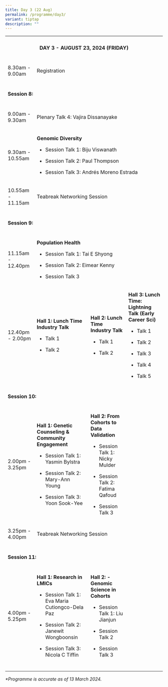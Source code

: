 ```yaml
---
title: Day 3 (22 Aug)
permalink: /programme/day3/
variant: tiptap
description: ""
---
```

<table>
<tbody>
<tr>
<th rowspan="1" colspan="4">
<h4><strong>DAY 3 - AUGUST 23, 2024 (FRIDAY)</strong></h4>
<p></p>
</th>
</tr>
<tr>
<td rowspan="1" colspan="1">
<p>8.30am - 9.00am</p>
</td>
<td rowspan="1" colspan="3">
<p>Registration</p>
</td>
</tr>
<tr>
<td rowspan="1" colspan="4">
<p></p>
<h4><strong>Session 8:</strong></h4>
</td>
</tr>
<tr>
<td rowspan="1" colspan="1">
<p>9.00am - 9.30am</p>
</td>
<td rowspan="1" colspan="3">
<p>Plenary Talk 4: Vajira Dissanayake</p>
</td>
</tr>
<tr>
<td rowspan="1" colspan="1">
<p>9.30am - 10.55am</p>
</td>
<td rowspan="1" colspan="3">
<p><strong>Genomic Diversity</strong>
</p>
<ul data-tight="true" class="tight">
<li>
<p>Session Talk 1: Biju Viswanath</p>
</li>
<li>
<p>Session Talk 2: Paul Thompson</p>
</li>
<li>
<p>Session Talk 3: Andrés Moreno Estrada</p>
</li>
</ul>
</td>
</tr>
<tr>
<td rowspan="1" colspan="1">
<p>10.55am - 11.15am</p>
</td>
<td rowspan="1" colspan="3">
<p>Teabreak Networking Session</p>
</td>
</tr>
<tr>
<td rowspan="1" colspan="4">
<p></p>
<h4><strong>Session 9:</strong></h4>
</td>
</tr>
<tr>
<td rowspan="1" colspan="1">
<p>11.15am - 12.40pm</p>
</td>
<td rowspan="1" colspan="3">
<p><strong>Population Health</strong>
</p>
<ul data-tight="true" class="tight">
<li>
<p>Session Talk 1: Tai E Shyong</p>
</li>
<li>
<p>Session Talk 2: Eimear Kenny</p>
</li>
<li>
<p>Session Talk 3</p>
</li>
</ul>
</td>
</tr>
<tr>
<td rowspan="1" colspan="1">
<p>12.40pm - 2.00pm</p>
</td>
<td rowspan="1" colspan="1">
<p><strong>Hall 1: Lunch Time Industry Talk</strong>
</p>
<ul data-tight="true" class="tight">
<li>
<p>Talk 1</p>
</li>
<li>
<p>Talk 2</p>
</li>
</ul>
</td>
<td rowspan="1" colspan="1">
<p><strong>Hall 2: Lunch Time Industry Talk</strong>
</p>
<ul data-tight="true" class="tight">
<li>
<p>Talk 1</p>
</li>
<li>
<p>Talk 2</p>
</li>
</ul>
</td>
<td rowspan="1" colspan="1">
<p><strong>Hall 3: Lunch Time: Lightning Talk (Early Career Sci)</strong>
</p>
<ul data-tight="true" class="tight">
<li>
<p>Talk 1</p>
</li>
<li>
<p>Talk 2</p>
</li>
<li>
<p>Talk 3</p>
</li>
<li>
<p>Talk 4</p>
</li>
<li>
<p>Talk 5</p>
</li>
</ul>
</td>
</tr>
<tr>
<td rowspan="1" colspan="4">
<p></p>
<h4><strong>Session 10:</strong></h4>
</td>
</tr>
<tr>
<td rowspan="1" colspan="1">
<p>2.00pm - 3.25pm</p>
</td>
<td rowspan="1" colspan="1">
<p><strong>Hall 1: Genetic Counseling &amp; Community Engagement</strong>
</p>
<ul data-tight="true" class="tight">
<li>
<p>Session Talk 1: Yasmin Bylstra</p>
</li>
<li>
<p>Session Talk 2: Mary-Ann Young</p>
</li>
<li>
<p>Session Talk 3: Yoon Sook-Yee</p>
</li>
</ul>
</td>
<td rowspan="1" colspan="1">
<p><strong>Hall 2: From Cohorts to Data Validation</strong>
</p>
<ul data-tight="true" class="tight">
<li>
<p>Session Talk 1: Nicky Mulder</p>
</li>
<li>
<p>Session Talk 2: Fatima Qafoud</p>
</li>
<li>
<p>Session Talk 3</p>
</li>
</ul>
</td>
<td rowspan="1" colspan="1">
<p></p>
</td>
</tr>
<tr>
<td rowspan="1" colspan="1">
<p>3.25pm - 4.00pm</p>
</td>
<td rowspan="1" colspan="3">
<p>Teabreak Networking Session</p>
</td>
</tr>
<tr>
<td rowspan="1" colspan="2">
<p></p>
<h4><strong>Session 11:&nbsp;</strong></h4>
</td>
<td rowspan="1" colspan="1">
<p></p>
</td>
<td rowspan="1" colspan="1">
<p></p>
</td>
</tr>
<tr>
<td rowspan="1" colspan="1">
<p>4.00pm - 5.25pm</p>
</td>
<td rowspan="1" colspan="1">
<p><strong>Hall 1: Research in LMICs</strong>
</p>
<ul data-tight="true" class="tight">
<li>
<p>Session Talk 1: Eva Maria Cutiongco-Dela Paz</p>
</li>
<li>
<p>Session Talk 2: Janewit Wongboonsin</p>
</li>
<li>
<p>Session Talk 3: Nicola C Tiffin</p>
</li>
</ul>
</td>
<td rowspan="1" colspan="1">
<p><strong>Hall 2: - Genomic Science in Cohorts</strong>
</p>
<ul data-tight="true" class="tight">
<li>
<p>Session Talk 1: Liu Jianjun</p>
</li>
<li>
<p>Session Talk 2</p>
</li>
<li>
<p>Session Talk 3</p>
</li>
</ul>
</td>
<td rowspan="1" colspan="1">
<p></p>
</td>
</tr>
<tr>
<td rowspan="1" colspan="1">
<p></p>
</td>
<td rowspan="1" colspan="1">
<p></p>
</td>
<td rowspan="1" colspan="1">
<p></p>
</td>
<td rowspan="1" colspan="1">
<p></p>
</td>
</tr>
</tbody>
</table>
<p></p>
<p><em>*Programme is accurate as of 13 March 2024.</em>
</p>